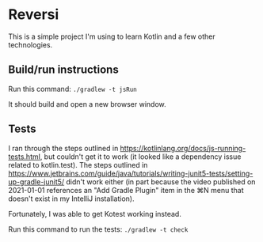 # Reversi
This is a simple project I'm using to learn Kotlin and a few other technologies.

## Build/run instructions
Run this command:
   `./gradlew -t jsRun`

It should build and open a new browser window.

## Tests
I ran through the steps outlined in https://kotlinlang.org/docs/js-running-tests.html,
but couldn't get it to work (it looked like a dependency issue related to kotlin.test).
The steps outlined in https://www.jetbrains.com/guide/java/tutorials/writing-junit5-tests/setting-up-gradle-junit5/
didn't work either (in part because the video published on 2021-01-01 references an "Add Gradle Plugin" item in the ⌘N menu
that doesn't exist in my IntelliJ installation).

Fortunately, I was able to get Kotest working instead.

Run this command to run the tests:
   `./gradlew -t check`
